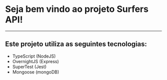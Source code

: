 # Seja bem vindo ao projeto Surfers API!

___________________________________________


## Este projeto utiliza as seguintes tecnologias:

- TypeScript (NodeJS)
- OvernightJS (Express)
- SuperTest (Jest)
- Mongoose (mongoDB)
